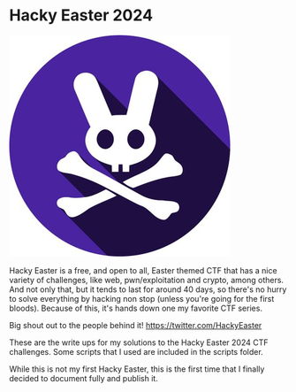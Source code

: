 # Hacky Easter 2024
![Hacky easter logo](Screenshots/EwgmBsjU_400x400-1.jpg)
  
Hacky Easter is a free, and open to all, Easter themed CTF that has a nice variety of challenges, like web, pwn/exploitation and crypto, among others. And not only that, but it tends to last for around 40 days, so there's no hurry to solve everything by hacking non stop (unless you're going for the first bloods). Because of this, it's hands down one my favorite CTF series.

Big shout out to the people behind it! https://twitter.com/HackyEaster

These are the write ups for my solutions to the Hacky Easter 2024 CTF challenges. Some scripts that I used are included in the scripts folder.

While this is not my first Hacky Easter, this is the first time that I finally decided to document fully and publish it.
